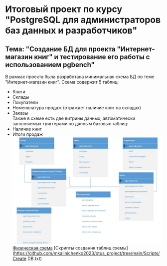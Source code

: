 # Итоговый проект по курсу "PostgreSQL для администраторов баз данных и разработчиков" #  
## Тема: "Создание БД для проекта "Интернет-магазин книг" и тестирование его работы с использованием pgbench" ##  
В рамках проекта была разработана минимальная схема БД по теме "Интернет-магазин книг". Схема содержит 5 таблиц:  
 - Книги  
 - Склады  
 - Покупатели  
 - Номенклатура продаж (отражает наличие книг на складах)  
 - Заказы   
Также в схеме есть две витрины данных, автоматически заполняемых триггерами по данным базовых таблиц:  
 - Наличие книг  
 - Итоги продаж  
![Логическая схема](/Scripts/Schema_log.jpg)  
[Физическая схема](https://github.com/mkalinichenko2023/otus_project/tree/main/Scripts/Schema_fiz.jpg)
[Скрипты создания таблиц схемы](https://github.com/mkalinichenko2023/otus_project/tree/main/Scripts/Create DB.txt)
